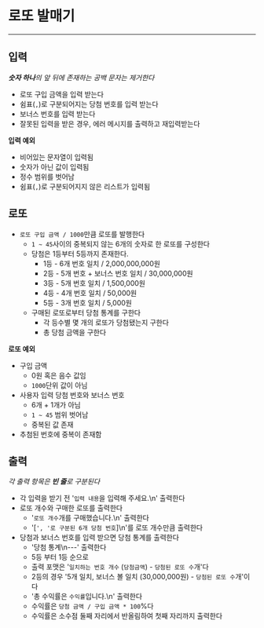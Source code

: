 # 로또 발매기

***

## 입력

_**숫자 하나**의 앞 뒤에 존재하는 공백 문자는 제거한다_

- 로또 구입 금액을 입력 받는다
- 쉼표(`,`)로 구분되어지는 당첨 번호를 입력 받는다
- 보너스 번호를 입력 받는다
- 잘못된 입력을 받은 경우, 에러 메시지를 출력하고 재입력받는다

__입력 예외__

- 비어있는 문자열이 입력됨
- 숫자가 아닌 값이 입력됨
- 정수 범위를 벗어남
- 쉼표(`,`)로 구분되어지지 않은 리스트가 입력됨

## 로또

- `로또 구입 금액 / 1000`만큼 로또를 발행한다
    - `1 ~ 45`사이의 중복되지 않는 6개의 숫자로 한 로또를 구성한다
    - 당첨은 1등부터 5등까지 존재한다.
        - 1등 - 6개 번호 일치 / 2,000,000,000원
        - 2등 - 5개 번호 + 보너스 번호 일치 / 30,000,000원
        - 3등 - 5개 번호 일치 / 1,500,000원
        - 4등 - 4개 번호 일치 / 50,000원
        - 5등 - 3개 번호 일치 / 5,000원
    - 구매된 로또로부터 당첨 통계를 구한다
        - 각 등수별 몇 개의 로또가 당첨됐는지 구한다
        - 총 당첨 금액을 구한다

__로또 예외__

- 구입 금액
    - 0원 혹은 음수 값임
    - `1000`단위 값이 아님
- 사용자 입력 당첨 번호와 보너스 번호
    - 6개 + 1개가 아님
    - `1 ~ 45` 범위 벗어남
    - 중복된 값 존재
- 추첨된 번호에 중복이 존재함

## 출력

_각 출력 항목은 **빈 줄**로 구분된다_

- 각 입력을 받기 전 '`입력 내용`을 입력해 주세요.\n' 출력한다
- 로또 개수와 구매한 로또를 출력한다
    - '`로또 개수`개를 구매했습니다.\n' 출력한다
    - '[`', '로 구분된 6개 당첨 번호`]\n'를 로또 개수만큼 출력한다
- 당첨과 보너스 번호를 입력 받으면 당첨 통계를 출력한다
    - '당첨 통계\n---' 출력한다
    - 5등 부터 1등 순으로
    - 출력 포맷은 '`일치하는 번호 개수` (`당첨금액`) - `당첨된 로또 수`개'다
    - 2등의 경우 '5개 일치, 보너스 볼 일치 (30,000,000원) - `당첨된 로또 수`개'이다
    - '총 수익률은 `수익률`입니다.\n' 출력한다
    - 수익률은 `당첨 금액 / 구입 금액 * 100`%다
    - 수익률은 소수점 둘째 자리에서 반올림하여 첫째 자리까지 출력한다
